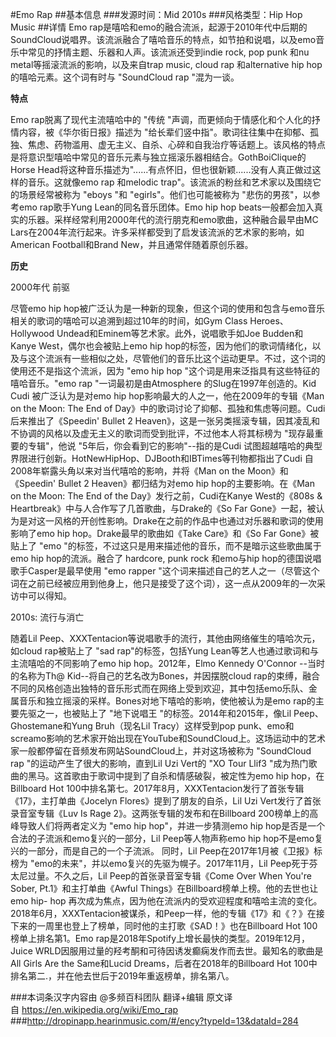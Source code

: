 #Emo Rap
##基本信息
###发源时间：Mid 2010s
###风格类型：Hip Hop Music
##详情
Emo
rap是嘻哈和emo的融合流派，起源于2010年代中后期的SoundCloud说唱界。该流派融合了嘻哈音乐的特点，如节拍和说唱，以及emo音乐中常见的抒情主题、乐器和人声。该流派还受到indie
rock, pop punk 和nu metal等摇滚流派的影响，以及来自trap music, cloud rap 和alternative hip
hop的嘻哈元素。这个词有时与 "SoundCloud rap "混为一谈。



**特点**

Emo rap脱离了现代主流嘻哈中的 "传统 "声调，而更倾向于情感化和个人化的抒情内容，被《华尔街日报》描述为
"给长辈们竖中指"。歌词往往集中在抑郁、孤独、焦虑、药物滥用、虚无主义、自杀、心碎和自我治疗等话题上。该风格的特点是将意识型嘻哈中常见的音乐元素与独立摇滚乐器相结合。GothBoiClique的Horse
Head将这种音乐描述为"......有点怀旧，但也很新颖......没有人真正做过这样的音乐。这就像emo rap 和melodic
trap"。该流派的粉丝和艺术家以及围绕它的场景经常被称为 "eboys "和 "egirls"。他们也可能被称为 "悲伤的男孩"，以参考emo
rap歌手Yung Lean的同名音乐团体。Emo hip hop
beats一般都会加入真实的乐器。采样经常利用2000年代的流行朋克和emo歌曲，这种融合最早由MC
Lars在2004年流行起来。许多采样都受到了启发该流派的艺术家的影响，如American Football和Brand New，并且通常伴随着原创乐器。



**历史**

2000年代 前驱

尽管emo hip hop被广泛认为是一种新的现象，但这个词的使用和包含与emo音乐相关的歌词的嘻哈可以追溯到超过10年的时间，如Gym Class
Heroes、Hollywood Undead和Eminem等艺术家。此外，说唱歌手如Joe Budden和Kanye West，偶尔也会被贴上emo
hip hop的标签，因为他们的歌词情绪化，以及与这个流派有一些相似之处，尽管他们的音乐比这个运动更早。不过，这个词的使用还不是指这个流派，因为 "emo
hip hop "这个词是用来泛指具有这些特征的嘻哈音乐。"emo rap "一词最初是由Atmosphere 的Slug在1997年创造的。Kid
Cudi 被广泛认为是对emo hip hop影响最大的人之一，他在2009年的专辑《Man on the Moon: The End of
Day》中的歌词讨论了抑郁、孤独和焦虑等问题。Cudi 后来推出了《Speedin' Bullet 2
Heaven》，这是一张另类摇滚专辑，因其凌乱和不协调的风格以及虚无主义的歌词而受到批评，不过他本人将其标榜为 "现存最重要的专辑"，他说
"5年后，你会看到它的影响"--指的是Cudi
试图超越嘻哈的典型界限进行创新。HotNewHipHop、DJBooth和IBTimes等刊物都指出了Cudi
自2008年崭露头角以来对当代嘻哈的影响，并将《Man on the Moon》和《Speedin' Bullet 2 Heaven》都归结为对emo
hip hop的主要影响。在《Man on the Moon: The End of the Day》发行之前，Cudi在Kanye West的《808s
& Heartbreak》中与人合作写了几首歌曲，与Drake的《So Far
Gone》一起，被认为是对这一风格的开创性影响。Drake在之前的作品中也通过对乐器和歌词的使用影响了emo hip
hop。Drake最早的歌曲如《Take Care》和《So Far Gone》被贴上了 "emo
"的标签，不过这只是用来描述他的音乐，而不是暗示这些歌曲属于emo hip hop的流派。融合了 hardcore, punk rock 和emo与hip
hop的德国说唱歌手Casper是最早使用 "emo rapper
"这个词来描述自己的艺人之一（尽管这个词在之前已经被应用到他身上，他只是接受了这个词），这一点从2009年的一次采访中可以得知。



2010s: 流行与消亡

随着Lil Peep、XXXTentacion等说唱歌手的流行，其他由网络催生的嘻哈次元，如cloud rap被贴上了 "sad
rap"的标签，包括Yung Lean等艺人也通过歌词和与主流嘻哈的不同影响了emo hip hop。2012年，Elmo Kennedy O'Connor
--当时的名称为Th@ Kid--将自己的艺名改为Bones，并因摆脱cloud
rap的束缚，融合不同的风格创造出独特的音乐形式而在网络上受到欢迎，其中包括emo乐队、金属音乐和独立摇滚的采样。Bones对地下嘻哈的影响，使他被认为是emo
rap的主要先驱之一，也被贴上了 "地下说唱王 "的标签。2014年和2015年，像Lil Peep、Ghostemane和Yung Bruh（现名Lil
Tracy）这样受到pop
punk、emo和screamo影响的艺术家开始出现在YouTube和SoundCloud上。这场运动中的艺术家一般都停留在音频发布网站SoundCloud上，并对这场被称为
"SoundCloud rap "的运动产生了很大的影响，直到Lil Uzi Vert的 "XO Tour Llif3
"成为热门歌曲的黑马。这首歌由于歌词中提到了自杀和情感破裂，被定性为emo hip hop，在Billboard Hot
100中排名第七。2017年8月，XXXTentacion发行了首张专辑《17》，主打单曲《Jocelyn Flores》提到了朋友的自杀，Lil Uzi
Vert发行了首张录音室专辑《Luv Is Rage 2》。这两张专辑的发布和在Billboard 200榜单上的高峰导致人们将两者定义为 "emo hip
hop"，并进一步猜测emo hip hop是否是一个合法的子流派和emo复兴的一部分，Lil Peep等人物声称emo hip
hop不是emo复兴的一部分，而是自己的一个子流派。 同时，Lil Peep在2017年1月被《卫报》标榜为
"emo的未来"，并以emo复兴的先驱为幌子。2017年11月，Lil Peep死于芬太尼过量。不久之后，Lil Peep的首张录音室专辑《Come
Over When You're Sober, Pt.1》和主打单曲《Awful Things》在Billboard榜单上榜。他的去世也让emo hip-
hop
再次成为焦点，因为他在流派内的受欢迎程度和嘻哈主流的变化。2018年6月，XXXTentacion被谋杀，和Peep一样，他的专辑《17》和《？》在接下来的一周里也登上了榜单，同时他的主打歌《SAD！》也在Billboard
Hot 100榜单上排名第1。Emo rap是2018年Spotify上增长最快的类型。2019年12月，Juice
WRLD因服用过量的羟考酮和可待因诱发癫痫发作而去世。最知名的歌曲是All Girls Are the Same和Lucid
Dreams，后者在2018年的Billboard Hot 100中排名第二.，并在他去世后于2019年重返榜单，排名第八。

###本词条汉字内容由 @多频百科团队 翻译+编辑
原文译自 https://en.wikipedia.org/wiki/Emo_rap
###http://dropinapp.hearinmusic.com/#/ency?typeId=13&dataId=284
